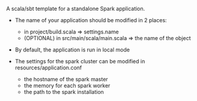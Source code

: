 A scala/sbt template for a standalone Spark application.

* The name of your application should be modified in 2 places:
  - in project/build.scala => settings.name
  - (OPTIONAL) in src/main/scala/main.scala => the name of the object

* By default, the application is run in local mode

* The settings for the spark cluster can be modified in resources/application.conf
  - the hostname of the spark master
  - the memory for each spark worker
  - the path to the spark installation

